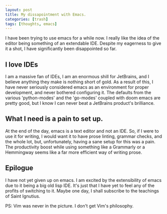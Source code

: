 ```yaml
---
layout: post
title: My dissapointment with Emacs.
categories: [trash]
tags: [thoughts, emacs]
---
```



I have been trying to use emacs for a while now. I really like the idea of the editor being something of an extendable IDE. Despite my eagerness to give it a shot, I have significantly been disappointed so far.

## I love IDEs

I am a massive fan of IDEs, I am an enormous shill for JetBrains, and I believe anything they make is nothing short of gold. As a result of this, I have never seriously considered emacs as an environment for proper development, and never bothered configuring it. The defaults from the various 'python-modes' and the 'go-modes' coupled with doom emacs are pretty good, but I know I can never beat a JetBrains product's brilliance.

## What I need is a pain to set up.

At the end of the day, emacs is a text editor and not an IDE. So, if I were to use it for writing, I would want it to have prose linting, grammar checks, and the whole lot, but, unfortunately, having a sane setup for this was a pain. The productivity boost while using something like a Grammarly or a Hemmingway seems like a far more efficient way of writing prose.

## Epilogue

I have not yet given up on emacs. I am excited by the extensibility of emacs due to it being a big old lisp IDE. It's just that I have yet to feel any of the profits of switching to it. Maybe one day, I shall subscribe to the teachings of Saint <span class="_6b44d88e-custom_blots-mark_underline_local_0|h%0 _f013e3a8-alerts-correctness _3872649c-alerts-markBase _3b2b0a13-alerts-markVisible" data-mark-id="local_0|h%0" data-order="10">Ignutius</span>.

PS: Vim was never in the picture. I don't get Vim's philosophy.

